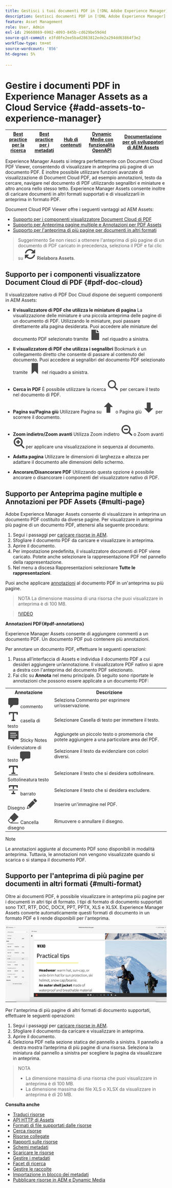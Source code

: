 ```yaml
---
title: Gestisci i tuoi documenti PDF in [!DNL Adobe Experience Manager].
description: Gestisci documenti PDF in [!DNL Adobe Experience Manager] as a [!DNL Cloud Service].
feature: Asset Management
role: User, Admin
exl-id: 29660869-6902-4093-845b-cd629be59d4d
source-git-commit: e3fd0fe2ee5bad2863812ede2a294dd63864f3e2
workflow-type: tm+mt
source-wordcount: '856'
ht-degree: 5%

---
```


# Gestire i documenti PDF in Experience Manager Assets as a Cloud Service {#add-assets-to-experience-manager}

| [Best practice per la ricerca](/help/assets/search-best-practices.md) | [Best practice per i metadati](/help/assets/metadata-best-practices.md) | [Hub di contenuti](/help/assets/product-overview.md) | [Dynamic Medie con funzionalità OpenAPI](/help/assets/dynamic-media-open-apis-overview.md) | [Documentazione per gli sviluppatori di AEM Assets](https://developer.adobe.com/experience-cloud/experience-manager-apis/) |
| ------------- | --------------------------- |---------|----|-----|

Experience Manager Assets si integra perfettamente con Document Cloud PDF Viewer, consentendo di visualizzare in anteprima più pagine di un documento PDF. È inoltre possibile utilizzare funzioni avanzate di visualizzazione di Document Cloud PDF, ad esempio annotazioni, testo da cercare, navigare nel documento di PDF utilizzando segnalibri e miniature e altro ancora nello stesso tetto. Experience Manager Assets consente inoltre di caricare documenti in altri formati supportati e di visualizzarli in anteprima in formato PDF.

Document Cloud PDF Viewer offre i seguenti vantaggi ad AEM Assets:
* [Supporto per i componenti visualizzatore Document Cloud di PDF](#pdf-doc-cloud)
* [Supporto per Anteprima pagine multiple e Annotazioni per PDF Assets](#multi-page)
* [Supporto per l&#39;anteprima di più pagine per documenti in altri formati](#multi-format)

> Suggerimento
> Se non riesci a ottenere l&#39;anteprima di più pagine di un documento di PDF caricato in precedenza, seleziona il PDF e fai clic su **![Rielabora](/help/assets/assets/Reprocess.svg) Rielabora Assets**.
>

## Supporto per i componenti visualizzatore Document Cloud di PDF {#pdf-doc-cloud}

Il visualizzatore nativo di PDF Doc Cloud dispone dei seguenti componenti in AEM Assets:

* **Il visualizzatore di PDF che utilizza le miniature di pagina** La visualizzazione delle miniature è una piccola anteprima delle pagine di un documento di PDF. Utilizzando le miniature, puoi passare direttamente alla pagina desiderata. Puoi accedere alle miniature del documento PDF selezionato tramite ![miniatura](/help/assets/assets/thumbnail.svg) nel riquadro a sinistra.

* **Il visualizzatore di PDF che utilizza i segnalibri** Bookmark è un collegamento diretto che consente di passare al contenuto del documento. Puoi accedere ai segnalibri del documento PDF selezionato tramite ![segnalibro](/help/assets/assets/bookmark.svg) nel riquadro a sinistra.

* **Cerca in PDF** È possibile utilizzare la ricerca ![Cerca](/help/assets/assets/Search.svg) per cercare il testo nel documento di PDF.

* **Pagina su/Pagina giù** Utilizzare Pagina su ![Pagina su](/help/assets/assets/ArrowUp.svg) o Pagina giù ![Pagina giù](/help/assets/assets/ArrowDown.svg) per scorrere il documento.

* **Zoom indietro/Zoom avanti** Utilizza Zoom indietro ![Zoom indietro](/help/assets/assets/ZoomOut.svg) o Zoom avanti ![Zoom avanti](/help/assets/assets/ZoomIn.svg) per applicare una visualizzazione in sequenza al documento.

* **Adatta pagina** Utilizzare le dimensioni di larghezza e altezza per adattare il documento alle dimensioni dello schermo.

* **Ancorare/Disancorare PDF** Utilizzando questa opzione è possibile ancorare o disancorare i componenti del visualizzatore nativo di PDF.

## Supporto per Anteprima pagine multiple e Annotazioni per PDF Assets {#multi-page}

Adobe Experience Manager Assets consente di visualizzare in anteprima un documento PDF costituito da diverse pagine. Per visualizzare in anteprima più pagine di un documento PDF, attenersi alla seguente procedura:

1. Segui i passaggi per [caricare risorse in AEM](https://experienceleague.adobe.com/docs/experience-manager-cloud-service/content/assets/manage/add-assets.html?lang=en).
1. Sfogliare il documento PDF da caricare e visualizzare in anteprima.
1. Aprire il documento.
1. Per impostazione predefinita, il visualizzatore documenti di PDF viene caricato. Potete anche selezionare la rappresentazione PDF nel pannello della rappresentazione.
1. Nel menu a discesa Rappresentazioni selezionare **Tutte le rappresentazioni**.

Puoi anche applicare [annotazioni](#pdf-annotations) al documento PDF in un&#39;anteprima su più pagine.

> NOTA
> La dimensione massima di una risorsa che puoi visualizzare in anteprima è di 100 MB.
>

>[!VIDEO](https://video.tv.adobe.com/v/3409355)

<!--
![Multi-page Preview](/help/assets/assets/multi-page.png)
-->

**Annotazioni PDF{#pdf-annotations}**

Experience Manager Assets consente di aggiungere commenti a un documento PDF. Un documento PDF può contenere più annotazioni.

Per annotare un documento PDF, effettuare le seguenti operazioni:
1. Passa all’interfaccia di Assets e individua il documento PDF a cui desideri aggiungere un’annotazione. Il visualizzatore PDF nativo si apre a destra con l&#39;anteprima del documento PDF selezionato.
1. Fai clic su **Annota** nel menu principale.
Di seguito sono riportate le annotazioni che possono essere applicate a un documento PDF:

<table>
        <tr>
             <th> Annotazione </th>
            <th> Descrizione </th>
        </tr>
        <tr>
           <td> <img src="/help/assets/assets/Comment.svg"> commento </td>
            <td> Seleziona Commento per esprimere un’osservazione. </td>
        </tr>
        <tr>
            <td> <img src="/help/assets/assets/Text.svg"> casella di testo </td>
            <td> Selezionare Casella di testo per immettere il testo. </td>
        </tr>
        <tr>
            <td> <img src="/help/assets/assets/Note.svg"> Sticky Notes </td>
            <td> Aggiungete un piccolo testo o promemoria che potete aggiungere a una particolare area del PDF. </td>
        </tr>
        <tr>
            <td> Evidenziatore di testo <img src="/help/assets/assets/Comment.svg"> </td>
            <td> Selezionare il testo da evidenziare con colori diversi. </td>
        </tr>
        <tr>
            <td> <img src="/help/assets/assets/TextUnderline.svg"> Sottolineatura testo </td>
            <td> Selezionare il testo che si desidera sottolineare. </td>
        </tr>
        <tr>
            <td> <img src="/help/assets/assets/TextStrikethrough.svg"> barrato </td>
            <td> Selezionare il testo che si desidera escludere. </td>
        </tr>
        <tr>
            <td> Disegno <img src="/help/assets/assets/Draw.svg"> </td>
            <td> Inserire un'immagine nel PDF. </td>
        </tr>
        <tr>
            <td> <img src="/help/assets/assets/Erase.svg"> Cancella disegno </td>
             <td> Rimuovere o annullare il disegno. </td>
        </tr>
    </table>

>[!NOTE]
>
>Le annotazioni aggiunte al documento PDF sono disponibili in modalità anteprima. Tuttavia, le annotazioni non vengono visualizzate quando si scarica o si stampa il documento PDF.

## Supporto per l&#39;anteprima di più pagine per documenti in altri formati {#multi-format}

Oltre ai documenti PDF, è possibile visualizzare in anteprima più pagine per i documenti in altri tipi di formato. I tipi di formato di documento supportati sono TXT, RTF, DOC, DOCX, PPT, PPTX, XLS e XLSX. Experience Manager Assets converte automaticamente questi formati di documento in un formato PDF e li rende disponibili per l&#39;anteprima.

![Anteprima multipagina di documenti in altri formati](/help/assets/assets/multi-page-other-formats.png)

Per l&#39;anteprima di più pagine di altri formati di documento supportati, effettuare le seguenti operazioni:
1. Segui i passaggi per [caricare risorse in AEM](https://experienceleague.adobe.com/docs/experience-manager-cloud-service/content/assets/manage/add-assets.html?lang=en).
1. Sfogliare il documento da caricare e visualizzare in anteprima.
1. Aprire il documento.
1. Seleziona PDF nella sezione statica del pannello a sinistra. Il pannello a destra mostra l’anteprima di più pagine di una risorsa. Seleziona la miniatura dal pannello a sinistra per scegliere la pagina da visualizzare in anteprima.

> NOTA
> * La dimensione massima di una risorsa che puoi visualizzare in anteprima è di 100 MB.
> * La dimensione massima dei file XLS o XLSX da visualizzare in anteprima è di 20 MB.
>

**Consulta anche**

* [Traduci risorse](translate-assets.md)
* [API HTTP di Assets](mac-api-assets.md)
* [Formati di file supportati dalle risorse](file-format-support.md)
* [Cerca risorse](search-assets.md)
* [Risorse collegate](use-assets-across-connected-assets-instances.md)
* [Rapporti sulle risorse](asset-reports.md)
* [Schemi metadati](metadata-schemas.md)
* [Scaricare le risorse](download-assets-from-aem.md)
* [Gestire i metadati](manage-metadata.md)
* [Facet di ricerca](search-facets.md)
* [Gestire le raccolte](manage-collections.md)
* [Importazione in blocco dei metadati](metadata-import-export.md)
* [Pubblicare risorse in AEM e Dynamic Media](/help/assets/publish-assets-to-aem-and-dm.md)
